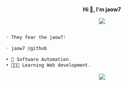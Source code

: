 
<p align='center'>
  <b>Hi 👋, I'm jaow7</b><br>
	
<div align = "center">
  <p align="center"><img align="center" src="https://profile-counter.glitch.me/{jaow7}/count.svg" /></p>
</div>

```py

◦ They fear the jaow7!

◦ jaow7 @github

```
```csharp
• 🤖 Software Automation.
• 👨🏻‍💻 Learning Web development.
```

<p align="center">
    <img src="https://skillicons.dev/icons?i=cs" />
  </a>
</p>

